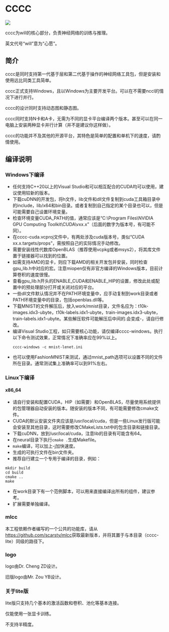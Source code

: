 # CCCC
<img src='https://raw.githubusercontent.com/scarsty/neural-demo/master/logo.png'>

cccc为will的核心部分，负责神经网络的训练与推理。

英文代号“will”意为“心愿”。

## 简介

cccc是同时支持第一代基于层和第二代基于操作的神经网络工具包，但是安装和使用远比同类工具简单。

cccc正式支持Windows，且以Windows为主要开发平台。可以在不需要nccl的情况下进行并行。

cccc的设计同时支持动态图和静态图。

cccc同时支持N卡和A卡，无需为不同的显卡平台编译两个版本。甚至可以在同一电脑上安装两种显卡并行计算（并不是建议你这样做）。

cccc的功能并不及其他的开源平台，其特色是简单的配置和单机下的速度，请酌情使用。

## 编译说明

### Windows下编译

- 任何支持C++20以上的Visual Studio和可以相互配合的CUDA均可以使用，建议使用较新的版本。
- 下载cuDNN的开发包，将h文件，lib文件和dll文件复制到cuda工具箱目录中的include，lib/x64和bin目录。或者复制到自己指定的某个目录也可以，但是可能需要自己设置环境变量。
- 检查环境变量CUDA_PATH的值，通常应该是“C:\Program Files\NVIDIA GPU Computing Toolkit\CUDA\vxx.x”（后面的数字为版本号，有可能不同）。
- 在cccc-cuda.vcproj文件中，有两处涉及cuda版本号，类似“CUDA xx.x.targets/props”，需按照自己的实际情况手动修改。
- 需要安装线性代数库OpenBLAS（推荐使用vcpkg或者msys2），将其库文件置于链接器可以找到的位置。
- 如需支持AMD的显卡，则应下载AMD的相关开发包并安装，同时检查gpu_lib.h中对应的宏。注意miopen仅有非官方编译的Windows版本，目前计算卷积的速度很慢。
- 查看gpu_lib.h开头的ENABLE_CUDA和ENABLE_HIP的设置，修改此处或配置中的预处理部分打开或关闭对应的平台。
- 一些dll文件默认情况并不在PATH环境变量中，应手动复制到work目录或者PATH环境变量中的目录，包括openblas.dll等。
- 下载MNIST的文件解压后，放入work/mnist目录，文件名应为：t10k-images.idx3-ubyte，t10k-labels.idx1-ubyte，train-images.idx3-ubyte，train-labels.idx1-ubyte。某些解压软件可能解压后中间的.会变成-，请自行修改。
- 编译Visual Studio工程，如只需要核心功能，请仅编译cccc-windows。执行以下命令测试效果，正常情况下准确率应在99%以上。
  ```shell
  cccc-windows -c mnist-lenet.ini
  ```
- 也可以使用FashionMNIST来测试，通过mnist_path选项可以设置不同的文件所在目录。通常测试集上准确率可以到91%左右。

### Linux下编译

#### x86_64
- 请自行安装和配置CUDA，HIP（如需要）和OpenBLAS，尽量使用系统提供的包管理器自动安装的版本。随安装的版本不同，有可能需要修改cmake文件。
- CUDA的默认安装文件夹应该是/usr/local/cuda，但是一些Linux发行版可能会安装至其他目录，这时需要修改CMakeLists.txt中的包含目录和链接目录。
- 下载cuDNN，放到/usr/local/cuda，注意lib的目录有可能含有64。
- 在neural目录下执行```cmake .```生成Makefile。
- ```make```编译，可以加上-j加快速度。
- 生成的可执行文件在bin文件夹。
- 推荐自行建立一个专用于编译的目录，例如：
```shell
mkdir build
cd build
cmake ..
make
```
- 在work目录下有一个范例脚本，可以用来直接编译出所有的组件，建议参考。
- 扩展需要单独编译。

### mlcc

本工程依赖作者编写的一个公共的功能库，请从<https://github.com/scarsty/mlcc>获取最新版本，并将其置于与本目录（cccc-lite）同级的路径下。

### logo

logo由Dr. Cheng ZD设计。

旧版logo由Mr. Zou YB设计。

### 关于lite版
 
lite版只支持几个基本的激活函数和卷积、池化等基本连接。

仅能使用一张显卡训练。

不支持半精度。
